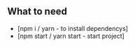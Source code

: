 ## What to need

- [npm i / yarn - to install dependencys]
- [npm start / yarn start - start project]